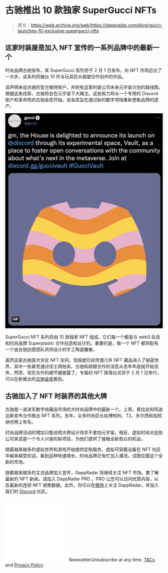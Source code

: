 # 古驰推出 10 款独家 SuperGucci NFTs

> 原文：<https://web.archive.org/web/https://dappradar.com/blog/gucci-launches-10-exclusive-supergucci-nfts>

## 这家时装屋是加入 NFT 宣传的一系列品牌中的最新一个

时尚品牌古驰宣布，其 SuperGucci 系列将于 2 月 1 日发布，向 NFT 市场迈出了一大步。该系列将展出 10 件与玩具巨头超塑合作创作的作品。

该声明来自古驰的官方推特账户，并附有这家时装公司未来元宇宙计划的路线图。根据这条线索，古驰将会在元宇宙下大赌注。这些努力将从一个专用的 Discord 账户和革命性的古驰金库开始。该金库旨在通过新的数字领域重新想象品牌的遗产。

![](img/154d3282c481dab77fb487baab2d7065.png)

SuperGucci NFT 系列将由 10 款独家 NFT 组成。它们每一个都是与 web3 玩具和时尚品牌 Superplastic 合作创造和设计的。重要的是，每一个 NFT 都将配有一个由古驰创意团队共同设计的手工陶瓷雕像。

虽然这是古驰首次涉足 NFT 空间，但超塑已经凭借几件 NFT 藏品进入了秘密世界，其中一些甚至通过佳士得拍卖。古驰和超塑合作的消息从去年年底就开始流传，然而，现在合作的细节被披露了。专属的 NFT 降落仪式将于 2 月 1 日举行，可以在新推出的[古驰金库](https://web.archive.org/web/20221206230157/https://vault.gucci.com/en-US/edition/01)看到。

## 古驰加入了 NFT 时装界的其他大牌

古驰是一波进军数字收藏品市场的大时尚品牌中的最新一个。上周，普拉达和阿迪达斯宣布合作推出 NFT 系列。去年，众多时尚巨头如博柏利、T2、多尔西和加班纳也榜上有名。

时尚品牌活动的增加只能说明大牌设计师并不害怕元宇宙。相反，虚拟时尚对这些公司来说是一个令人兴奋的新项目，为他们提供了接触全新观众的机会。

随着越来越多的虚拟世界和游戏开始提供定制服务，虚拟可穿戴设备在 NFT 社区中越来越受欢迎。看到这种快速增长，时尚品牌正匆忙加入潮流，试图征服这个全新的市场。

随着越来越多的主流品牌加入宣传，DappRadar 将继续关注 NFT 市场。要了解最新的 NFT 新闻，请加入 DappRadar PRO 。PRO 让您可以访问优质内容，以及最新的连锁 NFT 销售数据。此外，你可以在[推特](https://web.archive.org/web/20221206230157/https://twitter.com/dappradar)上关注 DappRadar，并加入我们的 [Discord](https://web.archive.org/web/20221206230157/https://discord.gg/4ybbssrHkm) 社区。

![](img/6d5a4a2d609c56e1a5771717e54ba759.png) NewsletterUnsubscribe at any time. [T&Cs](https://web.archive.org/web/20221206230157/https://dappradar.com/terms) and [Privacy Policy](https://web.archive.org/web/20221206230157/https://dappradar.com/privacy-policy)